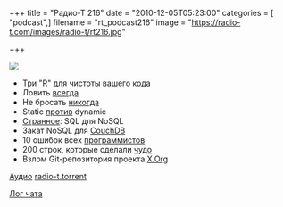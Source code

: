 +++
title = "Радио-Т 216"
date = "2010-12-05T05:23:00"
categories = [ "podcast",]
filename = "rt_podcast216"
image = "https://radio-t.com/images/radio-t/rt216.jpg"

+++

![](https://radio-t.com/images/radio-t/rt216.jpg)

- Три "R" для чистоты вашего [кода](http://agile.dzone.com/news/three-rs-clean-code)
- Ловить [всегда](http://www.theregister.co.uk/2006/01/11/exception_handling/)
- Не бросать [никогда](http://www.i-programmer.info/professional-programmer/i-programmer/1547-no-exceptions-ever.html)
- Static [против](http://www.johndcook.com/blog/2010/12/01/static-versus-dynamic-typing/) dynamic
- [Странное](http://thediscoblog.com/2010/12/01/sql-for-the-nosql/): SQL для NoSQL
- Закат NoSQL для [CouchDB](http://www.readwriteweb.com/cloud/2010/11/the-end-of-nosql.php)
- 10 ошибок всех [программистов](http://www.techradar.com/news/software/applications/10-mistakes-every-programmer-makes-909424)
- 200 строк, которые сделали [чудо](http://www.phoronix.com/scan.php?page=article&item=linux_2637_video&num=1)
- Взлом Git-репозитория проекта [X.Org](http://www.opennet.ru/opennews/art.shtml?num=28745)

[Аудио](https://archive.rucast.net/radio-t/media/rt_podcast216.mp3)
[radio-t.torrent](http://www.radio-t.com/torrents/rt_podcast216.mp3.torrent)

[Лог чата](http://chat.radio-t.com/logs/radio-t-216.html)
<audio src="https://archive.rucast.net/radio-t/media/rt_podcast216.mp3" preload="none"></audio>
